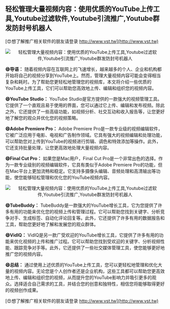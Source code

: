 ## **轻松管理大量视频内容：使用优质的YouTube上传工具,Youtube过滤软件,Youtube引流推广,Youtube群发防封号机器人**

[😍想了解推广相关软件的朋友请登录 http://www.vst.tw](http://www.vst.tw)

 <center><img src="https://vst.tw/MP4/tuiguang/png/0.png" alt="轻松管理大量视频内容：使用优质的YouTube上传工具,Youtube过滤软件,Youtube引流推广,Youtube群发防封号机器人"></center>

**😄导语：**
随着视频内容在互联网上的飞速增长，越来越多的个人、企业和机构都开始将自己的视频分享到YouTube上。然而，管理大量视频内容可能会变得相当复杂和耗时。为了帮助您更轻松地管理您的视频库，本文将介绍一些优质的YouTube上传工具，它们可以帮助您高效地上传、编辑和组织您的视频内容。

**😄YouTube Studio：**
YouTube Studio是官方提供的一款强大的视频管理工具。它提供了一个直观且易于使用的界面，您可以通过它上传、编辑和发布视频。除此之外，它还提供了一些高级功能，如视频分析、社交互动和收入报告等，让您更好地了解您的观众并优化您的视频策略。

**😄Adobe Premiere Pro：**
Adobe Premiere Pro是一款专业级的视频编辑软件，它被广泛应用于电影、电视和广告制作领域。它具有强大的视频编辑和处理功能，可以帮助您对上传到YouTube的视频进行剪辑、调色和特效添加等操作。此外，它还支持批量处理，让您更高效地处理大量视频内容。

**😄Final Cut Pro：**
如果您是Mac用户，Final Cut Pro是一个非常出色的选择。作为一款专业级别的视频编辑软件，它具有类似于Adobe Premiere Pro的功能，但在Mac平台上更加流畅和稳定。它支持多摄像头编辑、音频处理和高清输出等功能，使您能够轻松管理和优化您的YouTube视频内容。

 <center><img src="https://vst.tw/MP4/tuiguang/png/7.png" alt="轻松管理大量视频内容：使用优质的YouTube上传工具,Youtube过滤软件,Youtube引流推广,Youtube群发防封号机器人"></center>

**😄TubeBuddy：**
TubeBuddy是一款强大的YouTube增长工具，它为您提供了许多有用的功能来优化您的视频上传和管理过程。它可以帮助您找到关键字、分析竞争对手、生成标签、自动化评论回复等。此外，它还提供了许多有用的数据报告和工具，帮助您更好地了解和发展您的观众群体。

**😄VidIQ：**
VidIQ是另一款广受欢迎的YouTube增长工具，它提供了许多有用的功能来优化视频的上传和推广过程。它可以帮助您找到受欢迎的关键字、分析视频性能、跟踪竞争对手等。此外，它还提供了一些社交媒体管理工具，使您能够更好地推广您的视频内容。

**😄总结：**
通过使用上述优质的YouTube上传工具，您可以更轻松地管理和优化大量的视频内容。无论您是个人创作者还是企业机构，这些工具都可以帮助您更高效地上传、编辑和组织您的视频，从而提升您的YouTube影响力并吸引更多的观众。选择适合自己需求的工具，并结合您的创意和独特性，相信您将能够取得更好的视频创作成果。

[😍想了解推广相关软件的朋友请登录 http://www.vst.tw](http://www.vst.tw)




